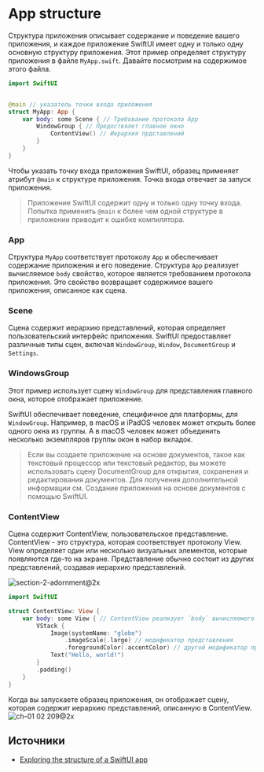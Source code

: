 # App structure
Структура приложения описывает содержание и поведение вашего приложения, и каждое приложение SwiftUI имеет одну и только одну основную структуру приложения. Этот пример определяет структуру приложения в файле `MyApp.swift`. Давайте посмотрим на содержимое этого файла.

```swift
import SwiftUI


@main // указатель точки входа приложения
struct MyApp: App {
    var body: some Scene { // Требование протокола App
        WindowGroup { // Предоствялет главное окно
            ContentView() // Иерархия прдставлений
        }
    }
}
```

Чтобы указать точку входа приложения SwiftUI, образец применяет атрибут `@main` к структуре приложения. Точка входа отвечает за запуск приложения.

> Приложение SwiftUI содержит одну и только одну точку входа. Попытка применить `@main` к более чем одной структуре в приложении приводит к ошибке компилятора.

### App
Структура `MyApp` соответствует протоколу `App` и обеспечивает содержание приложения и его поведение.
Структура `App` реализует вычисляемое `body` свойство, которое является требованием протокола приложения.
Это свойство возвращает содержимое вашего приложения, описанное как сцена. 

### Scene
Сцена содержит иерархию представлений, которая определяет пользовательский интерфейс приложения. SwiftUI предоставляет различные типы сцен, включая `WindowGroup`, `Window`, `DocumentGroup` и `Settings`.

### WindowsGroup
Этот пример использует сцену `WindowGroup` для представления главного окна, которое отображает приложение.

SwiftUI обеспечивает поведение, специфичное для платформы, для `WindowGroup`. Например, в macOS и iPadOS человек может открыть более одного окна из группы. А в macOS человек может объединить несколько экземпляров группы окон в набор вкладок.

> Если вы создаете приложение на основе документов, такое как текстовый процессор или текстовый редактор, вы можете использовать сцену DocumentGroup для открытия, сохранения и редактирования документов. Для получения дополнительной информации см. Создание приложения на основе документов с помощью SwiftUI.

### ContentView
Сцена содержит ContentView, пользовательское представление. ContentView - это структура, которая соответствует протоколу View. View определяет один или несколько визуальных элементов, которые появляются где-то на экране. Представление обычно состоит из других представлений, создавая иерархию представлений.

![section-2-adornment@2x](https://github.com/DenDmitriev/iOS-Interview/assets/65191747/19c2cede-124a-4ac5-804b-fccb8bd6abcf)

```swift
import SwiftUI

struct ContentView: View {
    var body: some View { // ContentView реализует `body` вычисляемого свойства.
        VStack {
            Image(systemName: "globe")
                .imageScale(.large) // модификатор представления
                .foregroundColor(.accentColor) // другой модификатор представления
            Text("Hello, world!")
        }
        .padding()
    }
}
```

Когда вы запускаете образец приложения, он отображает сцену, которая содержит иерархию представлений, описанную в ContentView.
![ch-01 02 209@2x](https://github.com/DenDmitriev/iOS-Interview/assets/65191747/859c576a-f1d8-4a67-9b81-e20563531a7e)

## Источники
- [Exploring the structure of a SwiftUI app](https://developer.apple.com/tutorials/swiftui-concepts/exploring-the-structure-of-a-swiftui-app)
